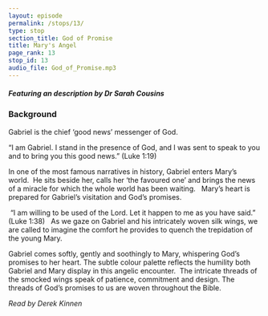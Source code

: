 ```yaml
---
layout: episode
permalink: /stops/13/
type: stop
section_title: God of Promise
title: Mary's Angel
page_rank: 13
stop_id: 13 
audio_file: God_of_Promise.mp3
---
```


#### *Featuring an description by Dr Sarah Cousins*

### Background

Gabriel is the chief ‘good news’ messenger of God. 

“I am Gabriel. I stand in the presence of God, and I was sent to speak to you and to bring you this good news.” (Luke 1:19)

In one of the most famous narratives in history, Gabriel enters Mary’s world.  He sits beside her, calls her ‘the favoured one’ and brings the news of a miracle for which the whole world has been waiting.
 
Mary’s heart is prepared for Gabriel’s visitation and God’s promises. 

 “I am willing to be used of the Lord. Let it happen to me as you have said.” (Luke 1:38)
 
As we gaze on Gabriel and his intricately woven silk wings, we are called to imagine the comfort he provides to quench the trepidation of the young Mary.  

Gabriel comes softly, gently and soothingly to Mary, whispering God’s promises to her heart.  The subtle colour palette reflects the humility both Gabriel and Mary display in this angelic encounter.  The intricate threads of the smocked wings speak of patience, commitment and design.   The threads of God’s promises to us are woven throughout the Bible.

_Read by Derek Kinnen_

